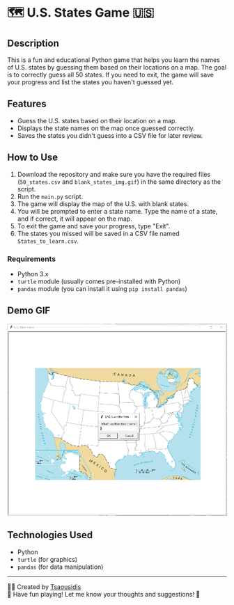 # 🗺️ U.S. States Game 🇺🇸

## Description
This is a fun and educational Python game that helps you learn the names of U.S. states by guessing them based on their locations on a map. The goal is to correctly guess all 50 states. If you need to exit, the game will save your progress and list the states you haven't guessed yet.

## Features
- Guess the U.S. states based on their location on a map.
- Displays the state names on the map once guessed correctly.
- Saves the states you didn't guess into a CSV file for later review.

## How to Use
1. Download the repository and make sure you have the required files (`50_states.csv` and `blank_states_img.gif`) in the same directory as the script.
2. Run the `main.py` script.
3. The game will display the map of the U.S. with blank states.
4. You will be prompted to enter a state name. Type the name of a state, and if correct, it will appear on the map.
5. To exit the game and save your progress, type "Exit".
6. The states you missed will be saved in a CSV file named `States_to_learn.csv`.

### Requirements
- Python 3.x
- `turtle` module (usually comes pre-installed with Python)
- `pandas` module (you can install it using `pip install pandas`)

## Demo GIF
![Demo GIF of U.S. States Game](demo.gif)

## Technologies Used
- Python
- `turtle` (for graphics)
- `pandas` (for data manipulation)

---

👨‍💻 Created by [Tsaousidis](https://github.com/Tsaousidis)  
🎉 Have fun playing! Let me know your thoughts and suggestions! 🎉
